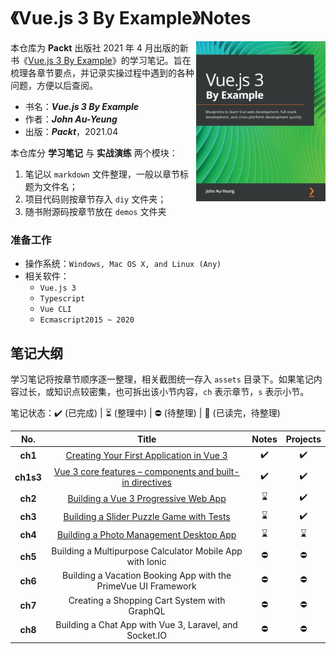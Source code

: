# 《Vue.js 3 By Example》Notes

<a href="https://www.packtpub.com/product/vue-js-3-by-example/9781838826345"><img src="assets/cover.png" alt="Vue.js 3 By Example" height="256px" align="right"></a>

本仓库为 **Packt** 出版社 2021 年 4 月出版的新书《[Vue.js 3 By Example](https://www.packtpub.com/product/vue-js-3-by-example/9781838826345)》的学习笔记。旨在梳理各章节要点，并记录实操过程中遇到的各种问题，方便以后查阅。

- 书名：***Vue.js 3 By Example***
- 作者：***John Au-Yeung***
- 出版：***Packt***，2021.04





本仓库分 **学习笔记** 与 **实战演练** 两个模块：

1. 笔记以 `markdown` 文件整理，一般以章节标题为文件名；
2. 项目代码则按章节存入 `diy` 文件夹；
3. 随书附源码按章节放在 `demos` 文件夹





### 准备工作

- 操作系统：`Windows, Mac OS X, and Linux (Any)`
- 相关软件：
  - `Vue.js 3`
  - `Typescript`
  - `Vue CLI`
  - `Ecmascript2015 ~ 2020`  



## 笔记大纲

学习笔记将按章节顺序逐一整理，相关截图统一存入 `assets` 目录下。如果笔记内容过长，或知识点较密集，也可拆出该小节内容，`ch` 表示章节，`s` 表示小节。

笔记状态：:heavy_check_mark: (已完成) | :hourglass_flowing_sand: (整理中) | :no_entry: (待整理) | :orange_book: (已读完，待整理)

|    No.    |                            Title                             |       Notes        |      Projects      |
| :-------: | :----------------------------------------------------------: | :----------------: | :----------------: |
|  **ch1**  |    [Creating Your First Application in Vue 3](./Ch01.md)     | :heavy_check_mark: | :heavy_check_mark: |
| **ch1s3** | [Vue 3 core features – components and built-in directives](./Ch01.S3-Vue-3-core-features.md) | :heavy_check_mark: | :heavy_check_mark: |
|  **ch2**  |      [Building a Vue 3 Progressive Web App](./Ch02.md)       |    :hourglass:     | :heavy_check_mark: |
|  **ch3**  |    [Building a Slider Puzzle Game with Tests](./Ch03.md)     |    :hourglass:     | :heavy_check_mark: |
|  **ch4**  |     [Building a Photo Management Desktop App](./Ch04.md)     |    :hourglass:     |    :hourglass:     |
|  **ch5**  |   Building a Multipurpose Calculator Mobile App with Ionic   |     :no_entry:     |     :no_entry:     |
|  **ch6**  | Building a Vacation Booking App with the PrimeVue UI Framework |     :no_entry:     |     :no_entry:     |
|  **ch7**  |         Creating a Shopping Cart System with GraphQL         |     :no_entry:     |     :no_entry:     |
|  **ch8**  |    Building a Chat App with Vue 3, Laravel, and Socket.IO    |     :no_entry:     |     :no_entry:     |


